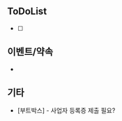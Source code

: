 
## ToDoList
<!-- {우선순위} {Tasks} {Due Date} {Strart Date} {End Date} -->
- [ ] <!-- taskss-->


## 이벤트/약속
- <!-- 예정된 약속 or 예상치 못하게 발생한 이벤트 -->

## 기타
- [부트박스] - 사업자 등록증 제출 필요? 